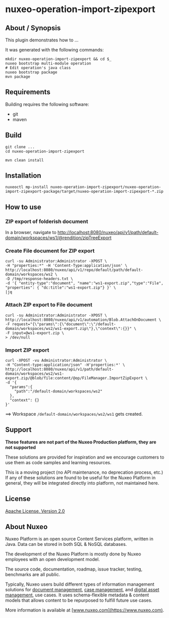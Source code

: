 # nuxeo-operation-import-zipexport

## About / Synopsis

This plugin demonstrates how to ...

It was generated with the following commands:
```
mkdir nuxeo-operation-import-zipexport && cd $_
nuxeo bootstrap multi-module operation
# Edit operation's java class
nuxeo bootstrap package
mvn package
```

## Requirements

Building requires the following software:

* git
* maven

## Build

```
git clone ...
cd nuxeo-operation-import-zipexport

mvn clean install
```

## Installation

```
nuxeoctl mp-install nuxeo-operation-import-zipexport/nuxeo-operation-import-zipexport-package/target/nuxeo-operation-import-zipexport-*.zip
```

## How to use

### ZIP export of folderish document

In a browser, navigate to [http://localhost:8080/nuxeo/api/v1/path/default-domain/workspaces/ws1/@rendition/zipTreeExport](http://localhost:8080/nuxeo/api/v1/path/default-domain/workspaces/ws1/@rendition/zipTreeExport)


### Create File document for ZIP export

```
curl -su Administrator:Administrator -XPOST \
-H "properties:*" -H 'Content-Type:application/json' \
http://localhost:8080/nuxeo/api/v1/repo/default/path/default-domain/workspaces/ws2 \
-D /tmp/response-headers.txt \
-d '{ "entity-type":"document", "name":"ws1-export.zip","type":"File", "properties": { "dc:title":"ws1-export.zip"} }' \
|jq
```

### Attach ZIP export to File document

```
curl -su Administrator:Administrator -XPOST \
http://localhost:8080/nuxeo/api/v1/automation/Blob.AttachOnDocument \
-F request="{\"params\":{\"document\":\"/default-domain/workspaces/ws2/ws1-export.zip\"},\"context\":{}}" \
-F input=@ws1-export.zip \
> /dev/null
```

### Import ZIP export

```
curl -XPOST -vu Administrator:Administrator \
-H "Content-type:application/json" -H'properties:*' \
http://localhost:8080/nuxeo/api/v1/path/default-domain/workspaces/ws2/ws1-export.zip/@blob/file:content/@op/FileManager.ImportZipExport \
-d '{
  "params":{
    "path":"/default-domain/workspaces/ws2"
  },
  "context": {}
}'
```
==> Workspace `/default-domain/workspaces/ws2/ws1` gets created.

## Support

**These features are not part of the Nuxeo Production platform, they are not supported**

These solutions are provided for inspiration and we encourage customers to use them as code samples and learning resources.

This is a moving project (no API maintenance, no deprecation process, etc.) If any of these solutions are found to be useful for the Nuxeo Platform in general, they will be integrated directly into platform, not maintained here.


## License

[Apache License, Version 2.0](http://www.apache.org/licenses/LICENSE-2.0.html)

## About Nuxeo

Nuxeo Platform is an open source Content Services platform, written in Java. Data can be stored in both SQL & NoSQL databases.

The development of the Nuxeo Platform is mostly done by Nuxeo employees with an open development model.

The source code, documentation, roadmap, issue tracker, testing, benchmarks are all public.

Typically, Nuxeo users build different types of information management solutions for [document management](https://www.nuxeo.com/solutions/document-management/), [case management](https://www.nuxeo.com/solutions/case-management/), and [digital asset management](https://www.nuxeo.com/solutions/dam-digital-asset-management/), use cases. It uses schema-flexible metadata & content models that allows content to be repurposed to fulfill future use cases.

More information is available at [www.nuxeo.com](https://www.nuxeo.com).

